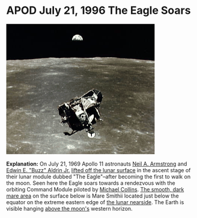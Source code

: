 # APOD July 21, 1996 The Eagle Soars

![lm_apollo11.gif](APOD%20July%2021,%201996%20The%20Eagle%20Soars.assets/lm_apollo11.gif)

**Explanation:**  On July 21, 1969 Apollo 11 astronauts [Neil A. Armstrong](https://apod.nasa.gov/apod/ap950921.html) and [Edwin E. "Buzz" Aldrin Jr.](https://apod.nasa.gov/apod/ap960420.html) [lifted off the lunar surface](https://apod.nasa.gov/apod/ap960609.html) in the ascent stage of their lunar module dubbed "The Eagle"–after becoming the first to walk on the moon. Seen here the Eagle soars towards a rendezvous with the orbiting Command Module piloted by [Michael Collins](http://ees5-www.lanl.gov/APOLLO/a11.crew.html#collinsbio). [The smooth, dark mare area](https://apod.nasa.gov/apod/ap960112.html) on the surface below is Mare Smithii located just below the equator on the extreme eastern edge of [the lunar nearside](https://apod.nasa.gov/apod/ap950903.html). The Earth is visible hanging [above the moon's](https://apod.nasa.gov/apod/lib/moon.html) western horizon.

